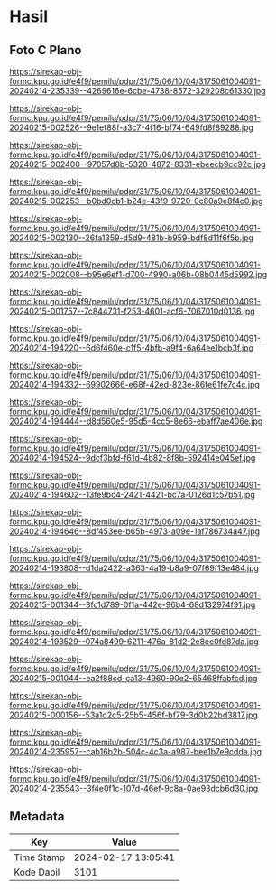# Hasil

## Foto C Plano

https://sirekap-obj-formc.kpu.go.id/e4f9/pemilu/pdpr/31/75/06/10/04/3175061004091-20240214-235339--4269616e-6cbe-4738-8572-329208c61330.jpg

https://sirekap-obj-formc.kpu.go.id/e4f9/pemilu/pdpr/31/75/06/10/04/3175061004091-20240215-002526--9e1ef88f-a3c7-4f16-bf74-649fd8f89288.jpg

https://sirekap-obj-formc.kpu.go.id/e4f9/pemilu/pdpr/31/75/06/10/04/3175061004091-20240215-002400--97057d8b-5320-4872-8331-ebeecb9cc92c.jpg

https://sirekap-obj-formc.kpu.go.id/e4f9/pemilu/pdpr/31/75/06/10/04/3175061004091-20240215-002253--b0bd0cb1-b24e-43f9-9720-0c80a9e8f4c0.jpg

https://sirekap-obj-formc.kpu.go.id/e4f9/pemilu/pdpr/31/75/06/10/04/3175061004091-20240215-002130--26fa1359-d5d9-481b-b959-bdf8d11f6f5b.jpg

https://sirekap-obj-formc.kpu.go.id/e4f9/pemilu/pdpr/31/75/06/10/04/3175061004091-20240215-002008--b95e6ef1-d700-4990-a06b-08b0445d5992.jpg

https://sirekap-obj-formc.kpu.go.id/e4f9/pemilu/pdpr/31/75/06/10/04/3175061004091-20240215-001757--7c844731-f253-4601-acf6-7067010d0136.jpg

https://sirekap-obj-formc.kpu.go.id/e4f9/pemilu/pdpr/31/75/06/10/04/3175061004091-20240214-194220--6d6f460e-c1f5-4bfb-a9f4-6a64ee1bcb3f.jpg

https://sirekap-obj-formc.kpu.go.id/e4f9/pemilu/pdpr/31/75/06/10/04/3175061004091-20240214-194332--69902666-e68f-42ed-823e-86fe61fe7c4c.jpg

https://sirekap-obj-formc.kpu.go.id/e4f9/pemilu/pdpr/31/75/06/10/04/3175061004091-20240214-194444--d8d560e5-95d5-4cc5-8e66-ebaff7ae406e.jpg

https://sirekap-obj-formc.kpu.go.id/e4f9/pemilu/pdpr/31/75/06/10/04/3175061004091-20240214-194524--9dcf3bfd-f61d-4b82-8f8b-592414e045ef.jpg

https://sirekap-obj-formc.kpu.go.id/e4f9/pemilu/pdpr/31/75/06/10/04/3175061004091-20240214-194602--13fe9bc4-2421-4421-bc7a-0126d1c57b51.jpg

https://sirekap-obj-formc.kpu.go.id/e4f9/pemilu/pdpr/31/75/06/10/04/3175061004091-20240214-194646--8df453ee-b65b-4973-a09e-1af786734a47.jpg

https://sirekap-obj-formc.kpu.go.id/e4f9/pemilu/pdpr/31/75/06/10/04/3175061004091-20240214-193808--d1da2422-a363-4a19-b8a9-07f69f13e484.jpg

https://sirekap-obj-formc.kpu.go.id/e4f9/pemilu/pdpr/31/75/06/10/04/3175061004091-20240215-001344--3fc1d789-0f1a-442e-96b4-68d132974f91.jpg

https://sirekap-obj-formc.kpu.go.id/e4f9/pemilu/pdpr/31/75/06/10/04/3175061004091-20240214-193529--074a8499-6211-476a-81d2-2e8ee0fd87da.jpg

https://sirekap-obj-formc.kpu.go.id/e4f9/pemilu/pdpr/31/75/06/10/04/3175061004091-20240215-001044--ea2f88cd-ca13-4960-90e2-65468ffabfcd.jpg

https://sirekap-obj-formc.kpu.go.id/e4f9/pemilu/pdpr/31/75/06/10/04/3175061004091-20240215-000156--53a1d2c5-25b5-456f-bf79-3d0b22bd3817.jpg

https://sirekap-obj-formc.kpu.go.id/e4f9/pemilu/pdpr/31/75/06/10/04/3175061004091-20240214-235957--cab16b2b-504c-4c3a-a987-bee1b7e9cdda.jpg

https://sirekap-obj-formc.kpu.go.id/e4f9/pemilu/pdpr/31/75/06/10/04/3175061004091-20240214-235543--3f4e0f1c-107d-46ef-9c8a-0ae93dcb6d30.jpg


## Metadata

| Key        | Value               |
| ---------- | ------------------- |
| Time Stamp | 2024-02-17 13:05:41 |
| Kode Dapil | 3101                |



